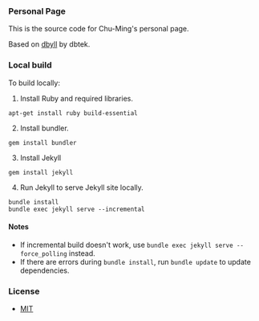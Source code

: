 ### Personal Page

This is the source code for Chu-Ming's personal page.

Based on [dbyll](https://github.com/dbtek/dbyll) by dbtek.

### Local build

To build locally:

1. Install Ruby and required libraries.
```
apt-get install ruby build-essential
```

2. Install bundler.
```
gem install bundler
```

3. Install Jekyll
```
gem install jekyll
```

4. Run Jekyll to serve Jekyll site locally.
```
bundle install
bundle exec jekyll serve --incremental
``` 

#### Notes
* If incremental build doesn't work, use `bundle exec jekyll serve --force_polling` instead.
* If there are errors during `bundle install`, run `bundle update` to update dependencies.


### License
- [MIT](http://opensource.org/licenses/MIT)